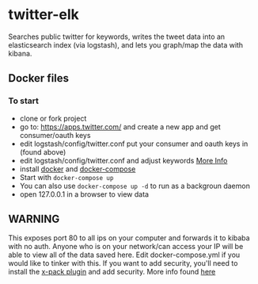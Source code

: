 # twitter-elk
Searches public twitter for keywords, writes the tweet data into an elasticsearch index (via logstash), and lets you graph/map the data with kibana. 

## Docker files
### To start 
- clone or fork project
- go to: https://apps.twitter.com/ and create a new app and get consumer/oauth keys
- edit logstash/config/twitter.conf put your consumer and oauth keys in (found above)
- edit logstash/config/twitter.conf and adjust keywords [More Info](https://www.elastic.co/guide/en/logstash/current/plugins-inputs-twitter.html)
- install [docker](https://docs.docker.com/engine/installation/) and [docker-compose](https://docs.docker.com/compose/install/)
- Start with `docker-compose up`
- You can also use `docker-compose up -d` to run as a backgroun daemon
- open 127.0.0.1 in a browser to view data

## WARNING
This exposes port 80 to all ips on your computer and forwards it to kibaba with no auth. Anyone who is on your network/can access your IP will be able to view all of the data saved here. Edit docker-compose.yml if you would like to tinker with this. If you want to add security, you'll need to install the [x-pack plugin](https://www.elastic.co/downloads/x-pack) and add security. 
More info found [here](https://www.elastic.co/guide/en/x-pack/current/setting-up-authentication.html)
